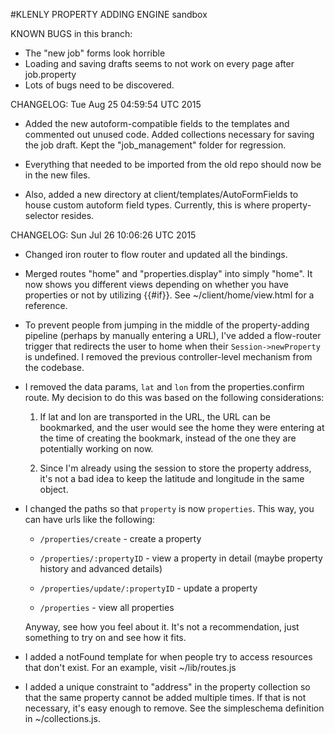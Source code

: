 #KLENLY PROPERTY ADDING ENGINE
sandbox

KNOWN BUGS in this branch:

  - The "new job" forms look horrible
  - Loading and saving drafts seems to not work on every page after job.property
  - Lots of bugs need to be discovered.

CHANGELOG: Tue Aug 25 04:59:54 UTC 2015

  - Added the new autoform-compatible fields to the templates and commented out
    unused code.  Added collections necessary for saving the job draft.  Kept the
    "job\_management" folder for regression.
  
  - Everything that needed to be imported from the old repo should now be in the
     new files.

  - Also, added a new directory at client/templates/AutoFormFields to house
    custom autoform field types. Currently, this is where property-selector
    resides.


CHANGELOG: Sun Jul 26 10:06:26 UTC 2015

  - Changed iron router to flow router and updated all the bindings.

  - Merged routes "home" and "properties.display" into simply "home". It now
    shows you different views depending on whether you have properties or not
    by utilizing {{#if}}. See ~/client/home/view.html for a reference.

  - To prevent people from jumping in the middle of the property-adding
    pipeline (perhaps by manually entering a URL), I've added a flow-router
    trigger that redirects the user to home when their `Session->newProperty`
    is undefined. I removed the previous controller-level mechanism from the
    codebase.

  - I removed the data params, `lat` and `lon` from the properties.confirm
    route. My decision to do this was based on the following considerations:

    1. If lat and lon are transported in the URL, the URL can be bookmarked,
    and the user would see the home they were entering at the time of creating
    the bookmark, instead of the one they are potentially working on now.

    2. Since I'm already using the session to store the property address, it's
    not a bad idea to keep the latitude and longitude in the same object.

  - I changed the paths so that `property` is now `properties`. This way, you
    can have urls like the following:  

    - `/properties/create` - create a property

    - `/properties/:propertyID` - view a property in detail (maybe property
      history and advanced details)

    - `/properties/update/:propertyID` - update a property

    - `/properties` - view all properties

    Anyway, see how you feel about it. It's not a recommendation, just
    something to try on and see how it fits.

  - I added a notFound template for when people try to access resources that
    don't exist. For an example, visit ~/lib/routes.js

  - I added a unique constraint to "address" in the property collection so that
    the same property cannot be added multiple times. If that is not necessary,
    it's easy enough to remove.  See the simpleschema definition in
    ~/collections.js.
